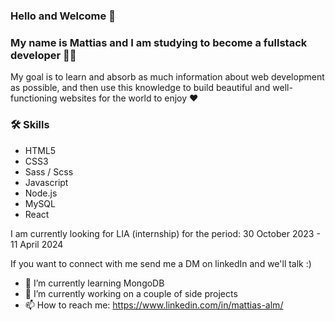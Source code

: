 ### Hello and Welcome 👋

### My name is Mattias and I am studying to become a fullstack developer 👩‍💻

My goal is to learn and absorb as much information about web development as possible, 
and then use this knowledge to build beautiful and well-functioning websites for the world to enjoy ❤️

### 🛠 Skills

- HTML5
- CSS3
- Sass / Scss
- Javascript
- Node.js
- MySQL
- React

I am currently looking for LIA (internship) for the period: 30 October 2023 - 11 April 2024

If you want to connect with me send me a DM on linkedIn and we'll talk :)

- 🌱 I’m currently learning MongoDB
- 🔭 I’m currently working on a couple of side projects
- 📫 How to reach me: https://www.linkedin.com/in/mattias-alm/

<!--
**Shinyn/Shinyn** is a ✨ _special_ ✨ repository because its `README.md` (this file) appears on your GitHub profile.
-->
